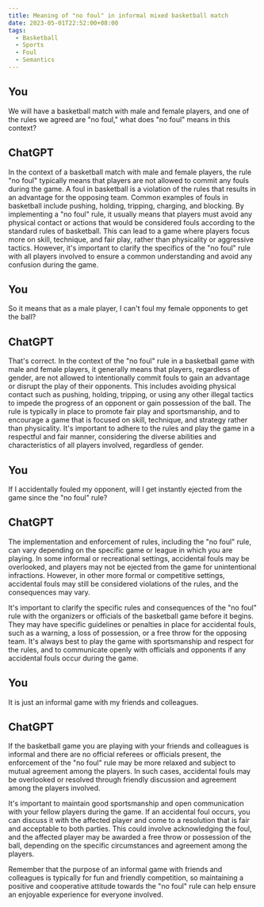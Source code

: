```yaml
---
title: Meaning of "no foul" in informal mixed basketball match
date: 2023-05-01T22:52:00+08:00
tags:
  - Basketball
  - Sports
  - Foul
  - Semantics
---
```

## You
We will have a basketball match with male and female players, and one of the rules we agreed are "no foul," what does "no foul" means in this context?

## ChatGPT
In the context of a basketball match with male and female players, the rule "no foul" typically means that players are not allowed to commit any fouls during the game. A foul in basketball is a violation of the rules that results in an advantage for the opposing team. Common examples of fouls in basketball include pushing, holding, tripping, charging, and blocking. By implementing a "no foul" rule, it usually means that players must avoid any physical contact or actions that would be considered fouls according to the standard rules of basketball. This can lead to a game where players focus more on skill, technique, and fair play, rather than physicality or aggressive tactics. However, it's important to clarify the specifics of the "no foul" rule with all players involved to ensure a common understanding and avoid any confusion during the game.

## You
So it means that as a male player, I can't foul my female opponents to get the ball?

## ChatGPT
That's correct. In the context of the "no foul" rule in a basketball game with male and female players, it generally means that players, regardless of gender, are not allowed to intentionally commit fouls to gain an advantage or disrupt the play of their opponents. This includes avoiding physical contact such as pushing, holding, tripping, or using any other illegal tactics to impede the progress of an opponent or gain possession of the ball. The rule is typically in place to promote fair play and sportsmanship, and to encourage a game that is focused on skill, technique, and strategy rather than physicality. It's important to adhere to the rules and play the game in a respectful and fair manner, considering the diverse abilities and characteristics of all players involved, regardless of gender.

## You
If I accidentally fouled my opponent, will I get instantly ejected from the game since the "no foul" rule?

## ChatGPT
The implementation and enforcement of rules, including the "no foul" rule, can vary depending on the specific game or league in which you are playing. In some informal or recreational settings, accidental fouls may be overlooked, and players may not be ejected from the game for unintentional infractions. However, in other more formal or competitive settings, accidental fouls may still be considered violations of the rules, and the consequences may vary.

It's important to clarify the specific rules and consequences of the "no foul" rule with the organizers or officials of the basketball game before it begins. They may have specific guidelines or penalties in place for accidental fouls, such as a warning, a loss of possession, or a free throw for the opposing team. It's always best to play the game with sportsmanship and respect for the rules, and to communicate openly with officials and opponents if any accidental fouls occur during the game.

## You
It is just an informal game with my friends and colleagues.

## ChatGPT
If the basketball game you are playing with your friends and colleagues is informal and there are no official referees or officials present, the enforcement of the "no foul" rule may be more relaxed and subject to mutual agreement among the players. In such cases, accidental fouls may be overlooked or resolved through friendly discussion and agreement among the players involved.

It's important to maintain good sportsmanship and open communication with your fellow players during the game. If an accidental foul occurs, you can discuss it with the affected player and come to a resolution that is fair and acceptable to both parties. This could involve acknowledging the foul, and the affected player may be awarded a free throw or possession of the ball, depending on the specific circumstances and agreement among the players.

Remember that the purpose of an informal game with friends and colleagues is typically for fun and friendly competition, so maintaining a positive and cooperative attitude towards the "no foul" rule can help ensure an enjoyable experience for everyone involved.